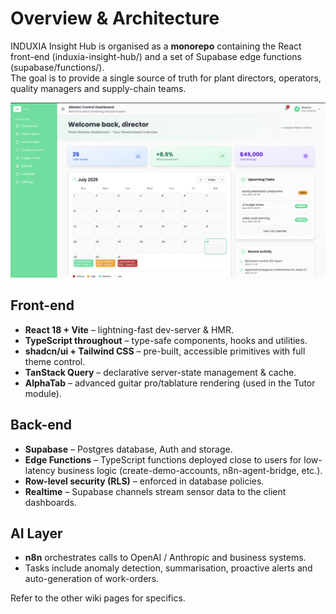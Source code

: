 # Overview & Architecture

INDUXIA Insight Hub is organised as a **monorepo** containing the React front-end (induxia-insight-hub/) and a set of Supabase edge functions (supabase/functions/).  
The goal is to provide a single source of truth for plant directors, operators, quality managers and supply-chain teams.

![Architecture](../screenshots/director%20dashboard.png)

## Front-end

* **React 18 + Vite** – lightning-fast dev-server & HMR.
* **TypeScript throughout** – type-safe components, hooks and utilities.
* **shadcn/ui + Tailwind CSS** – pre-built, accessible primitives with full theme control.
* **TanStack Query** – declarative server-state management & cache.
* **AlphaTab** – advanced guitar pro/tablature rendering (used in the Tutor module).

## Back-end

* **Supabase** – Postgres database, Auth and storage.
* **Edge Functions** – TypeScript functions deployed close to users for low-latency business logic (create-demo-accounts, n8n-agent-bridge, etc.).
* **Row-level security (RLS)** – enforced in database policies.
* **Realtime** – Supabase channels stream sensor data to the client dashboards.

## AI Layer

* **n8n** orchestrates calls to OpenAI / Anthropic and business systems.
* Tasks include anomaly detection, summarisation, proactive alerts and auto-generation of work-orders.

Refer to the other wiki pages for specifics. 
